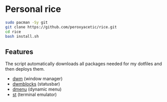# Personal rice

```bash
sudo pacman -Sy git
git clone https://github.com/peroxyacetic/rice.git
cd rice
bash install.sh
```

## Features

The script automatically downloads all packages needed for my dotfiles and then deploys them.

- [dwm](https://github.com/peroxyacetic/suckless/tree/master/dwm) (window manager)
- [dwmblocks](https://github.com/peroxyacetic/suckless/tree/master/dwmblocks) (statusbar)
- [dmenu](https://github.com/peroxyacetic/suckless/tree/master/dmenu) (dynamic menu)
- [st](https://github.com/peroxyacetic/suckless/tree/master/st) (terminal emulator)
